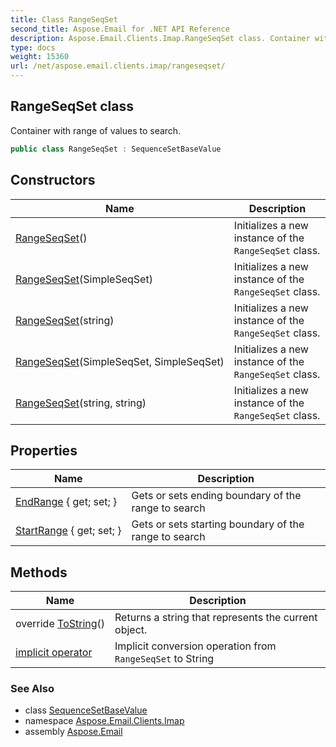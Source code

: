 ```yaml
---
title: Class RangeSeqSet
second_title: Aspose.Email for .NET API Reference
description: Aspose.Email.Clients.Imap.RangeSeqSet class. Container with range of values to search
type: docs
weight: 15360
url: /net/aspose.email.clients.imap/rangeseqset/
---
```

## RangeSeqSet class

Container with range of values to search.

```csharp
public class RangeSeqSet : SequenceSetBaseValue
```

## Constructors

| Name | Description |
| --- | --- |
| [RangeSeqSet](rangeseqset/#constructor)() | Initializes a new instance of the `RangeSeqSet` class. |
| [RangeSeqSet](rangeseqset/#constructor_1)(SimpleSeqSet) | Initializes a new instance of the `RangeSeqSet` class. |
| [RangeSeqSet](rangeseqset/#constructor_3)(string) | Initializes a new instance of the `RangeSeqSet` class. |
| [RangeSeqSet](rangeseqset/#constructor_2)(SimpleSeqSet, SimpleSeqSet) | Initializes a new instance of the `RangeSeqSet` class. |
| [RangeSeqSet](rangeseqset/#constructor_4)(string, string) | Initializes a new instance of the `RangeSeqSet` class. |

## Properties

| Name | Description |
| --- | --- |
| [EndRange](../../aspose.email.clients.imap/rangeseqset/endrange/) { get; set; } | Gets or sets ending boundary of the range to search |
| [StartRange](../../aspose.email.clients.imap/rangeseqset/startrange/) { get; set; } | Gets or sets starting boundary of the range to search |

## Methods

| Name | Description |
| --- | --- |
| override [ToString](../../aspose.email.clients.imap/rangeseqset/tostring/)() | Returns a string that represents the current object. |
| [implicit operator](../../aspose.email.clients.imap/rangeseqset/op_implicit/) | Implicit conversion operation from `RangeSeqSet` to String |

### See Also

* class [SequenceSetBaseValue](../sequencesetbasevalue/)
* namespace [Aspose.Email.Clients.Imap](../../aspose.email.clients.imap/)
* assembly [Aspose.Email](../../)


